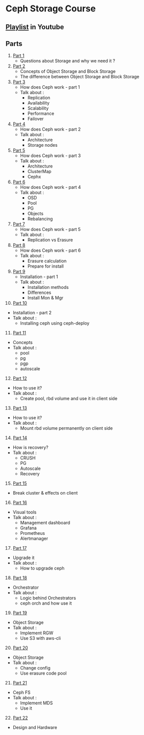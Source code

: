 # Ceph Storage Course 

## [Playlist](https://www.youtube.com/playlist?list=PLRMCwJJwWR1DhlYbrvwXCXbudzfxseo7E) in Youtube 

## Parts 

1. [Part 1](https://youtu.be/nfRwaXDwCiU)
   - Questions about Storage and why we need it ? 
2. [Part 2](https://youtu.be/acKO8a6DwIk)
   - Concepts of Object Storage and Block Storage 
   - The difference between Object Storage and Block Storage
3. [Part 3](https://youtu.be/A5eG8BPNqyQ)
   - How does Ceph work - part 1
   - Talk about :
       - Replication
       - Availability
       - Scalability 
       - Performance
       - Failover
4. [Part 4](https://youtu.be/HMjKEkrhVv0)
   - How does Ceph work - part 2
   - Talk about :
       - Architecture
       - Storage nodes
5. [Part 5](https://youtu.be/yI_fAlz7mRk)
   - How does Ceph work - part 3
   - Talk about :
       - Architecture
       - ClusterMap
       - Cephx
6. [Part 6](https://youtu.be/zA8ziAHWktg)
   - How does Ceph work - part 4
   - Talk about :
       - OSD
       - Pool
       - PG
       - Objects
       - Rebalancing
7. [Part 7](https://youtu.be/UqEX16Lq11s)
   - How does Ceph work - part 5
   - Talk about :
       - Replication vs Erasure
8. [Part 8](https://youtu.be/mgKvbUQTwEc)
   - How does Ceph work - part 6
   - Talk about :
       - Erasure calculation
       - Prepare for install
9. [Part 9](https://youtu.be/FKK-NSWK4WQ)
   - Installation - part 1
   - Talk about :
       - Installation methods
       - Differences
       - Install Mon & Mgr
10. [Part 10](https://youtu.be/BBW5zssdIDU)
   - Installation - part 2
   - Talk about :
       - Installing ceph using ceph-deploy
11. [Part 11](https://youtu.be/XfJqcV8l8EQ?si=mq1BekNp6cofxEcE)
   - Concepts
   - Talk about :
       - pool
       - pg
       - pgp
       - autoscale
12. [Part 12](https://youtu.be/yyboJg9ewYQ?si=qZyuW-iALQRtJp_Y)
   - How to use it?
   - Talk about :
       - Create pool, rbd volume and use it in client side
13. [Part 13](https://youtu.be/ej_LmChH5qo?si=Rf-_sRqHyD60QPzD)
   - How to use it?
   - Talk about :
       - Mount rbd volume permanently on client side
14. [Part 14](https://youtu.be/1DjWwMt0Pfo?si=-CjxyN02l3NdjzZx)
   - How is recovery?
   - Talk about :
       - CRUSH
       - PG
       - Autoscale
       - Recovery
15. [Part 15](https://youtu.be/Zi0CZ_0_TA4?si=8X7J57NfIsViHcOi)
   - Break cluster & effects on client
16. [Part 16](https://youtu.be/282XSai4Ydk?si=fUNxcmOR8v1jTCl8)
   - Visual tools
   - Talk about :
       - Management dashboard
       - Grafana
       - Prometheus
       - Alertmanager
17. [Part 17](https://youtu.be/ImD8ZtdMk-U?si=yH-xBs091gPcbc_L)
   - Upgrade it
   - Talk about :
       - How to upgrade ceph
18. [Part 18](https://youtu.be/Zt4Uis5-Vok?si=C74Rkpzizu9uhHrF)
   - Orchestrator
   - Talk about :
       - Logic behind Orchestrators
       - ceph orch and how use it
19. [Part 19](https://youtu.be/tSbGlhYRDRo?si=LQwSD92VXd3v2D4g)
   - Object Storage
   - Talk about :
       - Implement RGW
       - Use S3 with aws-cli
20. [Part 20](https://youtu.be/9hPihXi4OL8?si=dQQDtNdDT6WkEJT_)
   - Object Storage
   - Talk about :
       - Change config
       - Use erasure code pool
21. [Part 21](https://youtu.be/UhwMhZmuNx8?si=p37acMUW3F5Mj8mv)
   - Ceph FS
   - Talk about :
       - Implement MDS
       - Use it
22. [Part 22](https://youtu.be/dbqdiTsj7ac?si=ltSWf6msMS02y4Zr)
   - Design and Hardware
